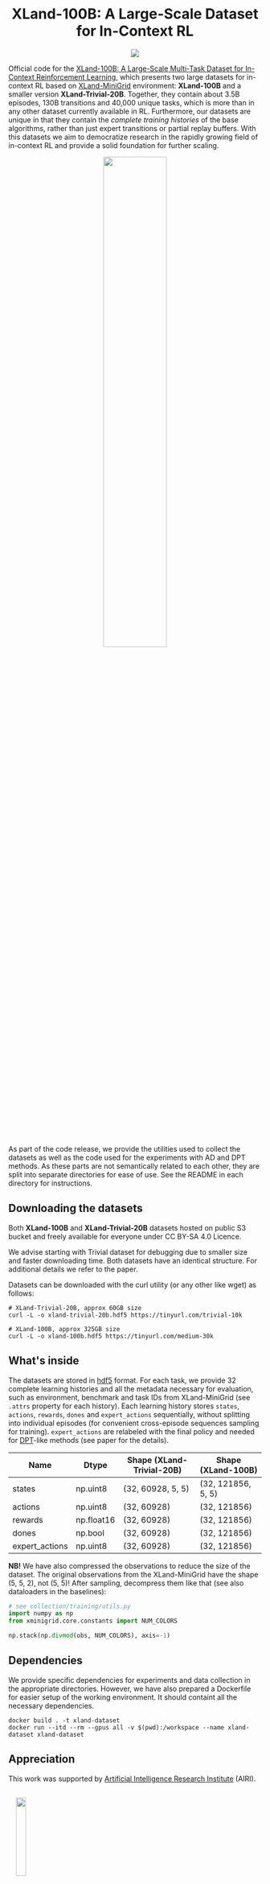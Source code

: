 <h1 align="center"> XLand-100B: A Large-Scale Dataset for In-Context RL</h1>

<p align="center">
    <a href="https://arxiv.org/abs/2406.08973">
        <img src="https://img.shields.io/badge/arXiv-2406.08973-red.svg"/>
    </a>
</p>

Official code for the [XLand-100B: A Large-Scale Multi-Task Dataset for In-Context Reinforcement Learning](https://arxiv.org/abs/2406.08973), which presents two large datasets for in-context RL based on [XLand-MiniGrid](https://github.com/corl-team/xland-minigrid) environment: **XLand-100B** and a smaller version **XLand-Trivial-20B**. Together, they contain about 3.5B episodes, 130B transitions and 40,000 unique tasks, which is more than in any other dataset currently available in RL. Furthermore, our datasets are unique in that they contain the *complete training histories* of the base algorithms, rather than just expert transitions or partial replay buffers. With this datasets we aim to democratize research in the rapidly growing
field of in-context RL and provide a solid foundation for further scaling.

<p align="center">
    <img src="table.png" style="width: 50%; height: 50%"/>
</p>

As part of the code release, we provide the utilities used to collect the datasets as well as the code used for the experiments with AD and DPT methods. As these parts are not semantically related to each other, they are split into separate directories for ease of use.  See the README in each directory for instructions.

## Downloading the datasets

Both **XLand-100B** and **XLand-Trivial-20B** datasets hosted on public S3 bucket and freely available for everyone under CC BY-SA 4.0 Licence. 

We advise starting with Trivial dataset for debugging due to smaller size and faster downloading time. Both datasets have an identical structure. For additional details we refer to the paper. 

Datasets can be downloaded with the curl utility (or any other like wget) as follows:
```commandline
# XLand-Trivial-20B, approx 60GB size
curl -L -o xland-trivial-20b.hdf5 https://tinyurl.com/trivial-10k

# XLand-100B, approx 325GB size
curl -L -o xland-100b.hdf5 https://tinyurl.com/medium-30k
```

## What's inside

The datasets are stored in [hdf5](https://github.com/HDFGroup/hdf5) format. For each task, we provide 32 complete learning histories and all the metadata necessary for evaluation, such as environment, benchmark and task IDs from XLand-MiniGrid (see `.attrs` property for each history). Each learning history stores `states`, `actions`, `rewards`, `dones` and `expert_actions` sequentially, without splitting into individual episodes (for convenient cross-episode sequences sampling for training). `expert_actions` are relabeled with the final policy and needed for [DPT](https://arxiv.org/abs/2306.14892)-like methods (see paper for the details).

| Name           | Dtype      | Shape (XLand-Trivial-20B) | Shape (XLand-100B) |
|----------------|------------|---------------------------|--------------------|
| states         | np.uint8   | (32, 60928, 5, 5)         | (32, 121856, 5, 5) |
| actions        | np.uint8   | (32, 60928)               | (32, 121856)       |
| rewards        | np.float16 | (32, 60928)               | (32, 121856)       |
| dones          | np.bool    | (32, 60928)               | (32, 121856)       |
| expert_actions | np.uint8   | (32, 60928)               | (32, 121856)       |

**NB!** We have also compressed the observations to reduce the size of the dataset. The original observations from the XLand-MiniGrid have the shape (5, 5, 2), not (5, 5)!  After sampling, decompress them like that (see also dataloaders in the baselines):
```python
# see collection/training/utils.py
import numpy as np
from xminigrid.core.constants import NUM_COLORS

np.stack(np.divmod(obs, NUM_COLORS), axis=-1)
```

## Dependencies

We provide specific dependencies for experiments and data collection in the appropriate directories. However, we have also prepared a Dockerfile for easier setup of the working environment. It should containt all the necessary dependencies.

```
docker build . -t xland-dataset
docker run --itd --rm --gpus all -v $(pwd):/workspace --name xland-dataset xland-dataset
```
## Appreciation

This work was supported by [Artificial Intelligence Research Institute](https://airi.net/?force=en) (AIRI).

<img src="logo.png" align="center" width="20%" style="margin:15px;">

## Citing

If you use this code or datasets for your research, please consider the following BibTeX:

```
@article{nikulin2024xland,
  title={XLand-100B: A Large-Scale Multi-Task Dataset for In-Context Reinforcement Learning},
  author={Nikulin, Alexander and Zisman, Ilya and Zemtsov, Alexey and Sinii, Viacheslav and Kurenkov, Vladislav and Kolesnikov, Sergey},
  journal={arXiv preprint arXiv:2406.08973},
  year={2024}
}

```

## Dataset Metadata

The following table is necessary for this dataset to be indexed by search
engines such as <a href="https://g.co/datasetsearch">Google Dataset Search</a>.
<div itemscope itemtype="http://schema.org/Dataset">
<table>
  <tr>
    <th>property</th>
    <th>value</th>
  </tr>
  <tr>
    <td>name</td>
    <td><code itemprop="name">XLand-100B</code></td>
  </tr>
  <tr>
    <td>url</td>
    <td><code itemprop="url">https://github.com/dunno-lab/xland-minigrid-datasets</code></td>
  </tr>
  <tr>
    <td>description</td>
    <td><code itemprop="description">A large-scale dataset for in-context reinforcement learning based on the XLand-MiniGrid environment. It contains complete learning histories for nearly 30,000 different tasks, covering 100B transitions and 2.5B episodes.</code></td>
  </tr>
  <tr>
    <td>provider</td>
    <td>
      <div itemscope itemtype="http://schema.org/Organization" itemprop="provider">
        <table>
          <tr>
            <th>property</th>
            <th>value</th>
          </tr>
          <tr>
            <td>name</td>
            <td><code itemprop="name">AIRI</code></td>
          </tr>
        </table>
      </div>
    </td>
  </tr>
  <tr>
    <td>license</td>
    <td>
      <div itemscope itemtype="http://schema.org/CreativeWork" itemprop="license">
        <table>
          <tr>
            <th>property</th>
            <th>value</th>
          </tr>
          <tr>
            <td>name</td>
            <td><code itemprop="name">CC BY-SA 4.0</code></td>
          </tr>
        </table>
      </div>
    </td>
  </tr>
</table>
</div>
